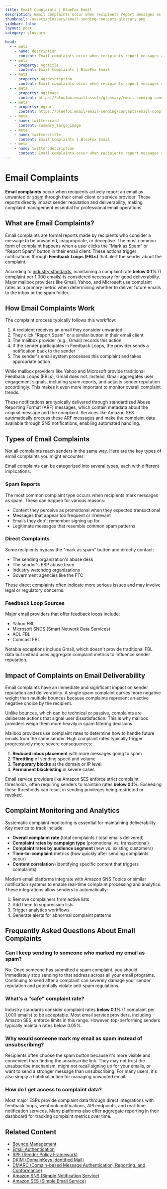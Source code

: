 ```yaml
---
title: Email Complaints | BlueFox Email
description: Email complaints occur when recipients report messages as spam, triggering feedback loops and potentially damaging sender reputation if not properly managed.
thumbnail: /assets/glossary/email-sending-concepts-glossary.png
sidebar: false
layout: post
category: glossary

head:
  - - meta
    - name: description
      content: Email complaints occur when recipients report messages as spam, triggering feedback loops and potentially damaging sender reputation if not properly managed.
  - - meta
    - property: og:title
      content: Email Complaints | BlueFox Email
  - - meta
    - property: og:description
      content: Email complaints occur when recipients report messages as spam, triggering feedback loops and potentially damaging sender reputation if not properly managed.
  - - meta
    - property: og:image
      content: https://bluefox.email/assets/glossary/email-sending-concepts-glossary.png
  - - meta
    - property: og:url
      content: https://bluefox.email/email-sending-concepts/email-complaints
  - - meta
    - name: twitter:card
      content: summary_large_image
  - - meta
    - name: twitter:title
      content: Email Complaints | BlueFox Email
  - - meta
    - name: twitter:description
      content: Email complaints occur when recipients report messages as spam, triggering feedback loops and potentially damaging sender reputation if not properly managed.
---
```


# Email Complaints

**Email complaints** occur when recipients actively report an email as unwanted or [spam](/email-sending-concepts/email-spoofing) through their email client or service provider. These reports directly impact sender reputation and deliverability, making complaint management essential for professional email operations.

## What are Email Complaints?

Email complaints are formal reports made by recipients who consider a message to be unwanted, inappropriate, or deceptive. The most common form of complaint happens when a user clicks the "Mark as Spam" or "Report Spam" button in their email client. These actions trigger notifications through **Feedback Loops (FBLs)** that alert the sender about the complaint.

According to [industry standards](https://docs.aws.amazon.com/ses/latest/dg/reputationdashboardmessages.html#calculate-complaint), maintaining a complaint rate **below 0.1%** (1 complaint per 1,000 emails) is considered necessary for good deliverability. Major mailbox providers like Gmail, Yahoo, and Microsoft use complaint rates as a primary metric when determining whether to deliver future emails to the inbox or the spam folder.

## How Email Complaints Work

The complaint process typically follows this workflow:

1. A recipient receives an email they consider unwanted
2. They click "Report Spam" or a similar button in their email client
3. The mailbox provider (e.g., Gmail) records this action
4. If the sender participates in Feedback Loops, the provider sends a notification back to the sender
5. The sender's email system processes this complaint and takes appropriate action

While mailbox providers like Yahoo and Microsoft provide traditional Feedback Loops (FBLs), Gmail does not. Instead, Gmail aggregates user engagement signals, including spam reports, and adjusts sender reputation accordingly. This makes it even more important to monitor overall complaint trends.

These notifications are typically delivered through standardized Abuse Reporting Format (ARF) messages, which contain metadata about the original message and the complaint. Services like Amazon SES automatically process these ARF messages and make the complaint data available through SNS notifications, enabling automated handling.

## Types of Email Complaints

Not all complaints reach senders in the same way. Here are the key types of email complaints you might encounter:

Email complaints can be categorized into several types, each with different implications:

### Spam Reports

The most common complaint type occurs when recipients mark messages as spam. These can happen for various reasons:

- Content they perceive as promotional when they expected transactional
- Messages that appear too frequent or irrelevant
- Emails they don't remember signing up for
- Legitimate messages that resemble common spam patterns

### Direct Complaints

Some recipients bypass the "mark as spam" button and directly contact:

- The sending organization's abuse desk
- The sender's ESP abuse team
- Industry watchdog organizations
- Government agencies like the FTC

These direct complaints often indicate more serious issues and may involve legal or regulatory concerns.

### Feedback Loop Sources

Major email providers that offer feedback loops include:

- Yahoo FBL
- Microsoft SNDS (Smart Network Data Services)
- AOL FBL
- Comcast FBL

Notable exceptions include Gmail, which doesn't provide traditional FBL data but instead uses aggregate complaint metrics to influence sender reputation.

## Impact of Complaints on Email Deliverability

Email complaints have an immediate and significant impact on sender reputation and deliverability. A single spam complaint carries more negative weight than multiple bounces because complaints represent an active negative choice by the recipient.

Unlike bounces, which can be technical or passive, complaints are deliberate actions that signal user dissatisfaction. This is why mailbox providers weigh them more heavily in spam filtering decisions.

Mailbox providers use complaint rates to determine how to handle future emails from the same sender. High complaint rates typically trigger progressively more severe consequences:

1. **Reduced inbox placement** with more messages going to spam
2. **Throttling** of sending speed and volume
3. **Temporary blocks** at the domain or IP level
4. **Permanent blacklisting** in severe cases

Email service providers like Amazon SES enforce strict complaint thresholds, often requiring senders to maintain rates **below 0.1%**. Exceeding these thresholds can result in sending privileges being restricted or revoked.

## Complaint Monitoring and Analytics

Systematic complaint monitoring is essential for maintaining deliverability. Key metrics to track include:

- **Overall complaint rate** (total complaints / total emails delivered)
- **Complaint rates by campaign type** (promotional vs. transactional)
- **Complaint rates by audience segment** (new vs. existing customers)
- **Time-to-complaint** metrics (how quickly after sending complaints occur)
- **Content correlation** (identifying specific content that triggers complaints)

Modern email platforms integrate with Amazon SNS Topics or similar notification systems to enable real-time complaint processing and analytics. These integrations allow senders to automatically:

1. Remove complainers from active lists
2. Add them to suppression lists
3. Trigger analytics workflows
4. Generate alerts for abnormal complaint patterns

## Frequently Asked Questions About Email Complaints

### Can I keep sending to someone who marked my email as spam?

No. Once someone has submitted a spam complaint, you should immediately stop sending to that address across all your email programs. Continuing to send after a complaint can severely damage your sender reputation and potentially violate anti-spam regulations.

### What's a "safe" complaint rate?

Industry standards consider complaint rates **below 0.1%** (1 complaint per 1,000 emails) to be acceptable. Most email service providers, including Amazon SES, enforce limits in this range. However, top-performing senders typically maintain rates below 0.05%.

### Why would someone mark my email as spam instead of unsubscribing?

Recipients often choose the spam button because it's more visible and convenient than finding the unsubscribe link. They may not trust the unsubscribe mechanism, might not recall signing up for your emails, or want to send a stronger message than unsubscribing. For many users, it's also simply a habitual action for managing unwanted email.

### How do I get access to complaint data?

Most major ESPs provide complaint data through direct integrations with feedback loops, webhook notifications, API endpoints, and real-time notification services. Many platforms also offer aggregate reporting in their dashboard for tracking complaint metrics over time.

## Related Content

- [Bounce Management](/email-sending-concepts/bounce-management)
- [Email Authentication](/email-sending-concepts/email-authentication)
- [SPF (Sender Policy Framework)](/email-sending-concepts/spf)
- [DKIM (DomainKeys Identified Mail)](/email-sending-concepts/dkim)
- [DMARC (Domain-based Message Authentication, Reporting, and Conformance)](/email-sending-concepts/dmarc)
- [Amazon SNS (Simple Notification Service)](/aws-concepts/aws-sns)
- [Amazon SES (Simple Email Service)](/aws-concepts/aws-ses)

<GlossaryCTA />
